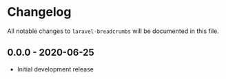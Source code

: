 # Changelog

All notable changes to `laravel-breadcrumbs` will be documented in this file.

## 0.0.0 - 2020-06-25
- Initial development release